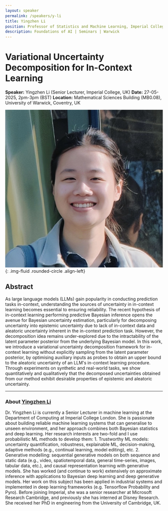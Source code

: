 ```yaml
---
layout: speaker
permalink: /speakers/y-li
title: Yingzhen Li
position: Professor of Statistics and Machine Learning, Imperial College, UK
description: Foundations of AI | Seminars | Warwick
---
```


# Variational Uncertainty Decomposition for In-Context Learning

**Speaker:** Yingzhen Li (Senior Lecturer, Imperial College, UK)
**Date:** 27-05-2025, 2pm-3pm (BST)
**Location:** Mathematical Sciences Building (MB0.08), University of Warwick, Coventry, UK

![Yingzhen Li](/assets/img/y_li.jpg){: .img-fluid .rounded-circle .align-left}

## Abstract

As large language models (LLMs) gain popularity in conducting prediction tasks in-context, understanding the sources of uncertainty in in-context learning becomes essential to ensuring reliability. The recent hypothesis of in-context learning performing predictive Bayesian inference opens the avenue for Bayesian uncertainty estimation, particularly for decomposing uncertainty into epistemic uncertainty due to lack of in-context data and aleatoric uncertainty inherent in the in-context prediction task. However, the decomposition idea remains under-explored due to the intractability of the latent parameter posterior from the underlying Bayesian model. In this work, we introduce a variational uncertainty decomposition framework for in-context learning without explicitly sampling from the latent parameter posterior, by optimising auxiliary inputs as probes to obtain an upper bound to the aleatoric uncertainty of an LLM's in-context learning procedure. Through experiments on synthetic and real-world tasks, we show quantitatively and qualitatively that the decomposed uncertainties obtained from our method exhibit desirable properties of epistemic and aleatoric uncertainty.

---

### About [Yingzhen Li](http://yingzhenli.net/home/en/)

Dr. Yingzhen Li is currently a Senior Lecturer in machine learning at the Department of Computing at Imperial College London. She is passionate about building reliable machine learning systems that can generalise to unseen environment, and her approach combines both Bayesian statistics and deep learning.
Her research interests are two-fold and I use probabilistic ML methods to develop them: 1. Trustworthy ML models: uncertainty quantification, robustness, explainable ML, decision-making, adaptive methods (e.g., continual learning, model editing), etc. 2. Generative modelling: sequential generative models on both sequence and static data (e.g., video, spatiotemporal data, general time-series, images, tabular data, etc.), and causal representation learning with generative models. She has worked (and continue to work) extensively on approximate inference with applications to Bayesian deep learning and deep generative models. Her work on this subject has been applied in industrial systems and implemented in deep learning frameworks (e.g. Tensorflow Probability and Pyro).  Before joining Imperial, she was a senior researcher at Microsoft Research Cambridge, and previously she has interned at Disney Research. She received her PhD in engineering from the University of Cambridge, UK.

